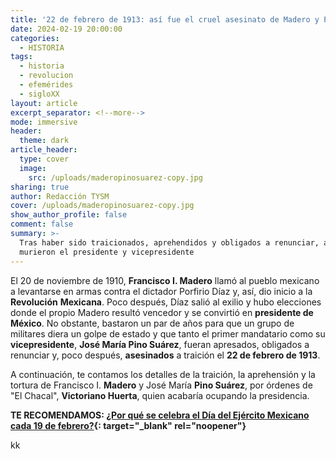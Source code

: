 ```yaml
---
title: '22 de febrero de 1913: así fue el cruel asesinato de Madero y Pino Suárez'
date: 2024-02-19 20:00:00
categories:
  - HISTORIA
tags:
  - historia
  - revolucion
  - efemérides
  - sigloXX
layout: article
excerpt_separator: <!--more-->
mode: immersive
header:
  theme: dark
article_header:
  type: cover
  image:
    src: /uploads/maderopinosuarez-copy.jpg
sharing: true
author: Redacción TYSM
cover: /uploads/maderopinosuarez-copy.jpg
show_author_profile: false
comment: false
summary: >-
  Tras haber sido traicionados, aprehendidos y obligados a renunciar, así
  murieron el presidente y vicepresidente 
---
```

El 20 de noviembre de 1910, **Francisco I. Madero** llamó al pueblo mexicano a levantarse en armas contra el dictador Porfirio Díaz y, así, dio inicio a la **Revolución** **Mexicana**. Poco después, Díaz salió al exilio y hubo elecciones donde el propio Madero resultó vencedor y se convirtió en **presidente de México**. No obstante, bastaron un par de años para que un grupo de militares diera un golpe de estado y que tanto el primer mandatario como su **vicepresidente**, **José María Pino Suárez**, fueran apresados, obligados a renunciar y, poco después, **asesinados** a traición el **22 de febrero de 1913**.

A continuación, te contamos los detalles de la traición, la aprehensión y la tortura de Francisco I. **Madero** y José María **Pino Suárez**, por órdenes de "El Chacal", **Victoriano Huerta**, quien acabaría ocupando la presidencia.

**TE RECOMENDAMOS: [¿Por qué se celebra el Día del Ejército Mexicano cada 19 de febrero?](https://blog.tonoysumariachi.com/historia/2024/02/19/por-qu%C3%A9-se-celebra-el-d%C3%ADa-del-ej%C3%A9rcito-mexicano-cada-19-de-febrero.html){: target="_blank" rel="noopener"}**

kk
